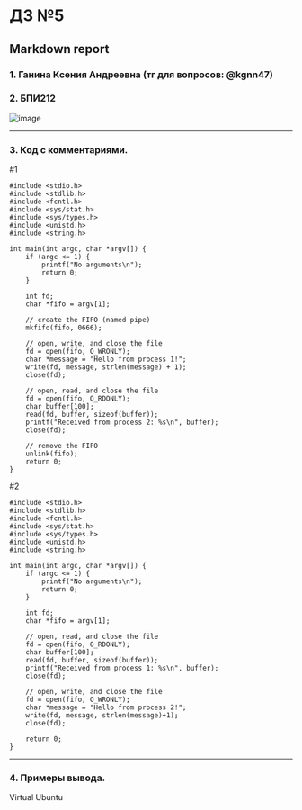 #  ДЗ №5 #
## Markdown report <br> ##

### 1. Ганина Ксения Андреевна (тг для вопросов: @kgnn47) <br> ###
### 2. БПИ212 <br> ###

![image](https://user-images.githubusercontent.com/114473740/219975613-a4d4aeba-7419-43b9-b520-47e1cac55bcd.png)
________________________

### 3. Код с комментариями. <br> ###

#1

```с
#include <stdio.h>
#include <stdlib.h>
#include <fcntl.h>
#include <sys/stat.h>
#include <sys/types.h>
#include <unistd.h>
#include <string.h>

int main(int argc, char *argv[]) {
    if (argc <= 1) {
        printf("No arguments\n");
        return 0;
    }

    int fd;
    char *fifo = argv[1];

    // create the FIFO (named pipe)
    mkfifo(fifo, 0666);

    // open, write, and close the file
    fd = open(fifo, O_WRONLY);
    char *message = "Hello from process 1!";
    write(fd, message, strlen(message) + 1);
    close(fd);

    // open, read, and close the file
    fd = open(fifo, O_RDONLY);
    char buffer[100];
    read(fd, buffer, sizeof(buffer));
    printf("Received from process 2: %s\n", buffer);
    close(fd);

    // remove the FIFO
    unlink(fifo);
    return 0;
}
```

#2

```с
#include <stdio.h>
#include <stdlib.h>
#include <fcntl.h>
#include <sys/stat.h>
#include <sys/types.h>
#include <unistd.h>
#include <string.h>

int main(int argc, char *argv[]) {
    if (argc <= 1) {
        printf("No arguments\n");
        return 0;
    }
    
    int fd;
    char *fifo = argv[1];

    // open, read, and close the file
    fd = open(fifo, O_RDONLY);
    char buffer[100];
    read(fd, buffer, sizeof(buffer));
    printf("Received from process 1: %s\n", buffer);
    close(fd);

    // open, write, and close the file
    fd = open(fifo, O_WRONLY);
    char *message = "Hello from process 2!";
    write(fd, message, strlen(message)+1);
    close(fd);

    return 0;
}

```
________________________

### 4. Примеры вывода. <br> ###

Virtual Ubuntu <br>



